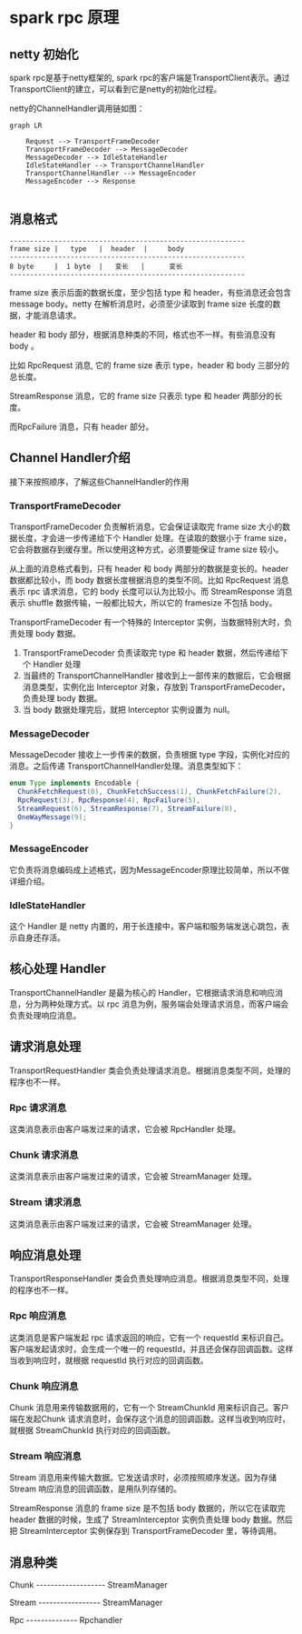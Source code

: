 # spark rpc 原理 #



## netty 初始化 ##

spark rpc是基于netty框架的, spark rpc的客户端是TransportClient表示。通过TransportClient的建立，可以看到它是netty的初始化过程。

netty的ChannelHandler调用链如图：

```mermaid
graph LR

	Request --> TransportFrameDecoder
	TransportFrameDecoder --> MessageDecoder
	MessageDecoder --> IdleStateHandler
	IdleStateHandler --> TransportChannelHandler
	TransportChannelHandler --> MessageEncoder
	MessageEncoder --> Response
	
```



## 消息格式

```shell
----------------------------------------------------------
frame size |   type   |  header  |     body
----------------------------------------------------------
8 byte     |  1 byte  |   变长   |      变长
----------------------------------------------------------
```

frame size 表示后面的数据长度，至少包括 type 和 header，有些消息还会包含 message body。netty 在解析消息时，必须至少读取到 frame size 长度的数据，才能消息请求。

header 和 body 部分，根据消息种类的不同，格式也不一样。有些消息没有 body 。

比如 RpcRequest 消息, 它的 frame size 表示 type，header 和 body 三部分的总长度。

StreamResponse 消息，它的 frame size 只表示 type 和 header 两部分的长度。

而RpcFailure  消息，只有 header 部分。



## Channel Handler介绍 ##

接下来按照顺序，了解这些ChannelHandler的作用

### TransportFrameDecoder ###

TransportFrameDecoder 负责解析消息，它会保证读取完 frame size 大小的数据长度，才会进一步传递给下个 Handler 处理。在读取的数据小于 frame size，它会将数据存到缓存里。所以使用这种方式，必须要能保证 frame size 较小。

从上面的消息格式看到，只有 header 和 body 两部分的数据是变长的。header 数据都比较小，而 body 数据长度根据消息的类型不同。比如 RpcRequest 消息表示 rpc 请求消息，它的 body 长度可以认为比较小。而 StreamResponse 消息表示 shuffle 数据传输，一般都比较大，所以它的 framesize 不包括 body。

TransportFrameDecoder 有一个特殊的 Interceptor 实例，当数据特别大时，负责处理 body 数据。

1. TransportFrameDecoder 负责读取完 type 和 header 数据，然后传递给下个 Handler 处理
2. 当最终的 TransportChannelHandler 接收到上一部传来的数据后，它会根据消息类型，实例化出 Interceptor 对象，存放到 TransportFrameDecoder，负责处理 body 数据。
3. 当 body 数据处理完后，就把 Interceptor 实例设置为 null。



### MessageDecoder ###

MessageDecoder 接收上一步传来的数据，负责根据 type 字段，实例化对应的消息。之后传递 TransportChannelHandler处理。消息类型如下：

```java
enum Type implements Encodable {
  ChunkFetchRequest(0), ChunkFetchSuccess(1), ChunkFetchFailure(2),
  RpcRequest(3), RpcResponse(4), RpcFailure(5),
  StreamRequest(6), StreamResponse(7), StreamFailure(8),
  OneWayMessage(9);
}
```



### MessageEncoder

它负责将消息编码成上述格式，因为MessageEncoder原理比较简单，所以不做详细介绍。



### IdleStateHandler

这个 Handler 是 netty 内置的，用于长连接中，客户端和服务端发送心跳包，表示自身还存活。



## 核心处理 Handler 

TransportChannelHandler 是最为核心的 Handler，它根据请求消息和响应消息，分为两种处理方式。以 rpc 消息为例，服务端会处理请求消息，而客户端会负责处理响应消息。

## 请求消息处理

TransportRequestHandler 类会负责处理请求消息。根据消息类型不同，处理的程序也不一样。

### Rpc 请求消息

这类消息表示由客户端发过来的请求，它会被 RpcHandler 处理。



### Chunk 请求消息

这类消息表示由客户端发过来的请求，它会被 StreamManager 处理。



### Stream 请求消息

这类消息表示由客户端发过来的请求，它会被 StreamManager 处理。

 

## 响应消息处理

TransportResponseHandler 类会负责处理响应消息。根据消息类型不同，处理的程序也不一样。

### Rpc 响应消息

这类消息是客户端发起 rpc 请求返回的响应，它有一个 requestId 来标识自己。客户端发起请求时，会生成一个唯一的 requestId，并且还会保存回调函数。这样当收到响应时，就根据 requestId 执行对应的回调函数。



### Chunk 响应消息

Chunk 消息用来传输数据用的，它有一个 StreamChunkId 用来标识自己。客户端在发起Chunk 请求消息时，会保存这个消息的回调函数。这样当收到响应时，就根据 StreamChunkId 执行对应的回调函数。



### Stream 响应消息

Stream 消息用来传输大数据。它发送请求时，必须按照顺序发送。因为存储 Stream 响应消息的回调函数，是用队列存储的。

StreamResponse 消息的 frame size 是不包括 body 数据的，所以它在读取完 header 数据的时候，生成了 StreamInterceptor 实例负责处理 body 数据。然后把 StreamInterceptor 实例保存到 TransportFrameDecoder 里，等待调用。



## 消息种类



Chunk ------------------- StreamManager

Stream ----------------- StreamManager

Rpc  -------------- Rpchandler

